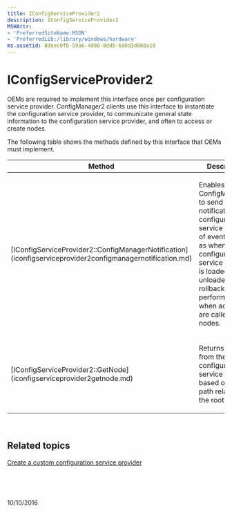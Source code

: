 ```yaml
---
title: IConfigServiceProvider2
description: IConfigServiceProvider2
MSHAttr:
- 'PreferredSiteName:MSDN'
- 'PreferredLib:/library/windows/hardware'
ms.assetid: 8deec0fb-59a6-4d08-8ddb-6d0d3d868a10
---
```


# IConfigServiceProvider2


OEMs are required to implement this interface once per configuration service provider. ConfigManager2 clients use this interface to instantiate the configuration service provider, to communicate general state information to the configuration service provider, and often to access or create nodes.

The following table shows the methods defined by this interface that OEMs must implement.

<table>
<colgroup>
<col width="50%" />
<col width="50%" />
</colgroup>
<thead>
<tr class="header">
<th>Method</th>
<th>Description</th>
</tr>
</thead>
<tbody>
<tr class="odd">
<td><p>[IConfigServiceProvider2::ConfigManagerNotification](iconfigserviceprovider2configmanagernotification.md)</p></td>
<td><p>Enables ConfigManager2 to send notifications to a configuration service provider of events such as when the configuration service provider is loaded or unloaded, when rollbacks are performed, and when actions are called on nodes.</p></td>
</tr>
<tr class="even">
<td><p>[IConfigServiceProvider2::GetNode](iconfigserviceprovider2getnode.md)</p></td>
<td><p>Returns a node from the configuration service provider based on the path relative to the root node.</p></td>
</tr>
</tbody>
</table>

 

## Related topics


[Create a custom configuration service provider](create-a-custom-configuration-service-provider.md)

 

 

10/10/2016




